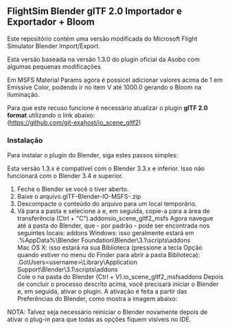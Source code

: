 ## FlightSim Blender glTF 2.0 Importador e Exportador + Bloom

Este repositório contém uma versão modificada do Microsoft Flight Simulator Blender Import/Export.

Esta versão baseada na versão 1.3.0 do plugin oficial da Asobo com algumas pequenas modificações

Em MSFS Material Params agora é possicel adicionar valores acima de 1 em Emissive Color, podendo ir no item V até 1000.0 gerando o Bloom na iluminação.

Para que este recuso funcione é necessário atualizar o plugin **glTF 2.0 format** utilizando o link abaixo:
<br>
(https://github.com/git-exahost/io_scene_gltf2)


### Instalação

Para instalar o plugin do Blender, siga estes passos simples:

Esta versão 1.3.x é compatível com o Blender 3.3.x e inferior. Isso não funcionará com o Blender 3.4 e superior.

1. Feche o Blender se você o tiver aberto.<br>
2. Baixe o arquivo.glTF-Blender-IO-MSFS-<version>.zip
3. Descompacte o conteúdo do arquivo para um local temporário.
4. Vá para a pasta e selecione a e, em seguida, copie-a para a área de transferência (Ctrl + "C").addonsio_scene_gltf2_msfs
Agora navegue até a pasta do Blender, que - por padrão - pode ser encontrada nos seguintes locais: addons
Windows: isso geralmente estará em .%AppData%\Blender Foundation\Blender\3.1\scripts\addons\
Mac OS X: isso estará na sua Biblioteca (pressione a tecla Opção quando estiver no menu do Finder para abrir a pasta Biblioteca): .Go\Users\<username>\Library\Application Support\Blender\3.1\scripts\addons\
Cole o na pasta do Blender (Ctrl + V).io_scene_gltf2_msfsaddons
Depois de concluir o processo descrito acima, você precisará iniciar o Blender e, em seguida, ativar o plugin. A ativação é feita a partir das Preferências do Blender, como mostra a imagem abaixo:

NOTA: Talvez seja necessário reiniciar o Blender novamente depois de ativar o plug-in para que todas as opções fiquem visíveis no IDE.
